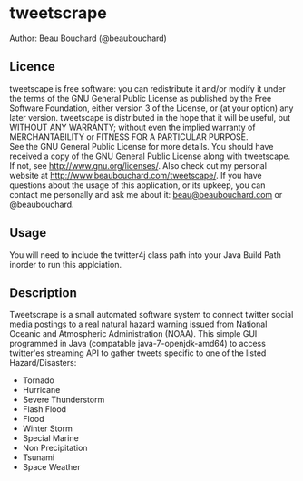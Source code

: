 tweetscrape
==========

Author: Beau Bouchard (@beaubouchard) 



Licence
---
tweetscape is free software: you can redistribute it and/or modify it under the terms of the GNU General Public License as published by the Free Software Foundation, either version 3 of the License, or (at your option) any later version.
tweetscape is distributed in the hope that it will be useful, but WITHOUT ANY WARRANTY; without even the implied warranty of MERCHANTABILITY or FITNESS FOR A PARTICULAR PURPOSE.  
See the GNU General Public License for more details.
You should have received a copy of the GNU General Public License along with tweetscape.  If not, see <http://www.gnu.org/licenses/>.
Also check out my personal website at <http://www.beaubouchard.com/tweetscape/>.
If you have questions about the usage of this application, or its upkeep, you can contact me personally and ask me about it: beau@beaubouchard.com or @beaubouchard.

Usage 
---


You will need to include the twitter4j class path into your Java Build Path inorder to run this applciation. 


Description
---
Tweetscrape is a small automated software system to connect twitter social media postings to a real natural hazard warning issued from National Oceanic and Atmospheric Administration (NOAA). 
This simple GUI programmed in Java (compatable java-7-openjdk-amd64) to access twitter'es streaming API to gather tweets specific to one of the listed Hazard/Disasters:
 * Tornado
 * Hurricane
 * Severe Thunderstorm
 * Flash Flood
 * Flood
 * Winter Storm
 * Special Marine
 * Non Precipitation
 * Tsunami
 * Space Weather

